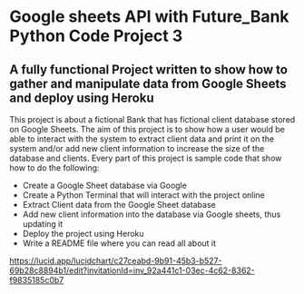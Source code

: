 # Google sheets API with Future_Bank Python Code Project 3

## A fully functional Project written to show how to gather and manipulate data from Google Sheets and deploy using Heroku

This project is about a fictional Bank that has fictional client database stored on Google Sheets. The aim of this project is to show how a user would be able to interact with the system to extract client data and print it on the system and/or add new client information to increase the size of the database and clients. Every part of this project is sample code that show how to do the following:

* Create a Google Sheet database via Google
* Create a Python Terminal that will interact with the project online
* Extract Client data from the Google Sheet database
* Add new client information into the database via Google sheets, thus updating it
* Deploy the project using Heroku
* Write a README file where you can read all about it

https://lucid.app/lucidchart/c27ceabd-9b91-45b3-b527-69b28c8894b1/edit?invitationId=inv_92a441c1-03ec-4c62-8362-f9835185c0b7
